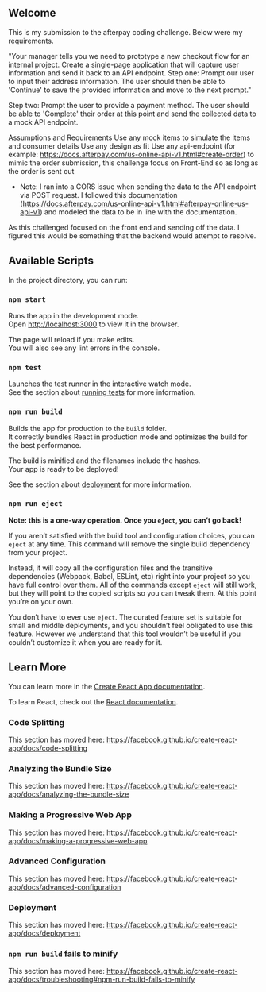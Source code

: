 ## Welcome
This is my submission to the afterpay coding challenge. Below were my requirements.

"Your manager tells you we need to prototype a new checkout flow for an internal project. Create a single-page application that will capture user information and send it back to an API endpoint.
Step one: Prompt our user to input their address information. The user should then be able to 'Continue' to save the provided information and move to the next prompt."

Step two: Prompt the user to provide a payment method. The user should be able to 'Complete' their order at this point and send the collected data to a mock API endpoint.

Assumptions and Requirements
  Use any mock items to simulate the items and consumer details
  Use any design as fit
  Use any api-endpoint (for example: https://docs.afterpay.com/us-online-api-v1.html#create-order) to mimic the order submission, this challenge focus on Front-End so as long as the order is sent out

* Note: I ran into a CORS issue when sending the data to the API endpoint via POST request. I followed this documentation (https://docs.afterpay.com/us-online-api-v1.html#afterpay-online-us-api-v1) and modeled the data to be in line with the documentation. 

As this challenged focused on the front end and sending off the data. I figured this would be something that the backend would attempt to resolve.

## Available Scripts

In the project directory, you can run:

### `npm start`

Runs the app in the development mode.<br>
Open [http://localhost:3000](http://localhost:3000) to view it in the browser.

The page will reload if you make edits.<br>
You will also see any lint errors in the console.

### `npm test`

Launches the test runner in the interactive watch mode.<br>
See the section about [running tests](https://facebook.github.io/create-react-app/docs/running-tests) for more information.

### `npm run build`

Builds the app for production to the `build` folder.<br>
It correctly bundles React in production mode and optimizes the build for the best performance.

The build is minified and the filenames include the hashes.<br>
Your app is ready to be deployed!

See the section about [deployment](https://facebook.github.io/create-react-app/docs/deployment) for more information.

### `npm run eject`

**Note: this is a one-way operation. Once you `eject`, you can’t go back!**

If you aren’t satisfied with the build tool and configuration choices, you can `eject` at any time. This command will remove the single build dependency from your project.

Instead, it will copy all the configuration files and the transitive dependencies (Webpack, Babel, ESLint, etc) right into your project so you have full control over them. All of the commands except `eject` will still work, but they will point to the copied scripts so you can tweak them. At this point you’re on your own.

You don’t have to ever use `eject`. The curated feature set is suitable for small and middle deployments, and you shouldn’t feel obligated to use this feature. However we understand that this tool wouldn’t be useful if you couldn’t customize it when you are ready for it.

## Learn More

You can learn more in the [Create React App documentation](https://facebook.github.io/create-react-app/docs/getting-started).

To learn React, check out the [React documentation](https://reactjs.org/).

### Code Splitting

This section has moved here: https://facebook.github.io/create-react-app/docs/code-splitting

### Analyzing the Bundle Size

This section has moved here: https://facebook.github.io/create-react-app/docs/analyzing-the-bundle-size

### Making a Progressive Web App

This section has moved here: https://facebook.github.io/create-react-app/docs/making-a-progressive-web-app

### Advanced Configuration

This section has moved here: https://facebook.github.io/create-react-app/docs/advanced-configuration

### Deployment

This section has moved here: https://facebook.github.io/create-react-app/docs/deployment

### `npm run build` fails to minify

This section has moved here: https://facebook.github.io/create-react-app/docs/troubleshooting#npm-run-build-fails-to-minify
